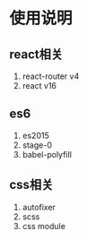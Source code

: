 # 使用说明

## react相关

1. react-router  v4
2. react v16

## es6
1. es2015
2. stage-0 
3. babel-polyfill

## css相关
1. autofixer
2. scss
3. css module
